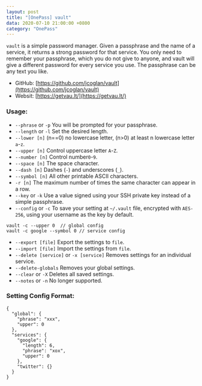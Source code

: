 ```yaml
---
layout: post
title: "[OnePass] vault"
data: 2020-07-10 21:00:00 +0800
category: "OnePass"
---
```


`vault` is a simple password manager. Given a passphrase and the name of a service, it returns a strong password for that service. You only need to remember your passphrase, which you do not give to anyone, and vault will give a different password for every service you use. The passphrase can be any text you like.

- GitHub: [https://github.com/jcoglan/vault](https://github.com/jcoglan/vault)
- Websit: [https://getvau.lt/](https://getvau.lt/)

### Usage:
- `--phrase` or `-p` You will be prompted for your passphrase.
- `--length` or `-l` Set the desired length.
- `--lower [n]` (n==0) no lowercase letter, (n>0) at least n lowercase letter `a`-`z`.
- `--upper [n]` Control uppercase letter `A`-`Z`.
- `--number [n]` Control number`0`-`9`.
- `--space [n]` The space character.
- `--dash [n]` Dashes (`-`) and underscores (`_`).
- `--symbol [n]` All other printable ASCII characters.
- `-r [n]` The maximum number of times the same character can appear in a row.
- `--key` or `-k` Use a value signed using your SSH private key instead of a simple passphrase.
- `--config` or `-c` To save your setting at `~/.vault` file, encrypted with `AES-256`, using your username as the key by default.
```
vault -c --upper 0  // global config
vault -c google --symbol 0 // service config
```
- `--export [file]` Export the settings to `file`.
- `--import [file]` Import the settings from `file`.
- `--delete [service]` or `-x [service]` Removes settings for an individual service.
- `--delete-globals` Removes your global settings.
- `--clear` or `-X` Deletes all saved settings.
- `--notes` or `-n` No longer supported.

### Setting Config Format:
```
{
  "global": {
    "phrase": "xxx",
    "upper": 0
  },
  "services": {
    "google": {
      "length": 6,
      "phrase": "xox",
      "upper": 0
    },
    "twitter": {}
  }
}
```